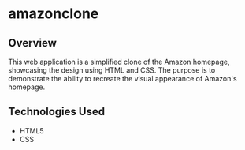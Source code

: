 # amazonclone

## Overview

This web application is a simplified clone of the Amazon homepage, showcasing the design using HTML and CSS. The purpose is to demonstrate the ability to recreate the visual appearance of Amazon's homepage.

## Technologies Used

- HTML5
- CSS
